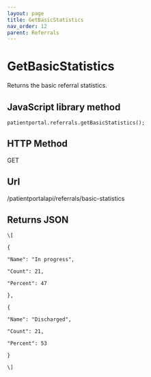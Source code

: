 ```yaml
---
layout: page
title: GetBasicStatistics
nav_order: 12
parent: Referrals
---
```


# GetBasicStatisticsReturns the basic referral statistics.## JavaScript library method```patientportal.referrals.getBasicStatistics();```## HTTP MethodGET## ****Url****/patientportalapi/referrals/basic-statistics## Returns JSON```\[{"Name": "In progress","Count": 21,"Percent": 47},{"Name": "Discharged","Count": 21,"Percent": 53}\]```